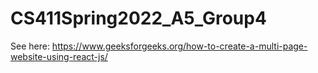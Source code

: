 # CS411Spring2022_A5_Group4
See here: https://www.geeksforgeeks.org/how-to-create-a-multi-page-website-using-react-js/
